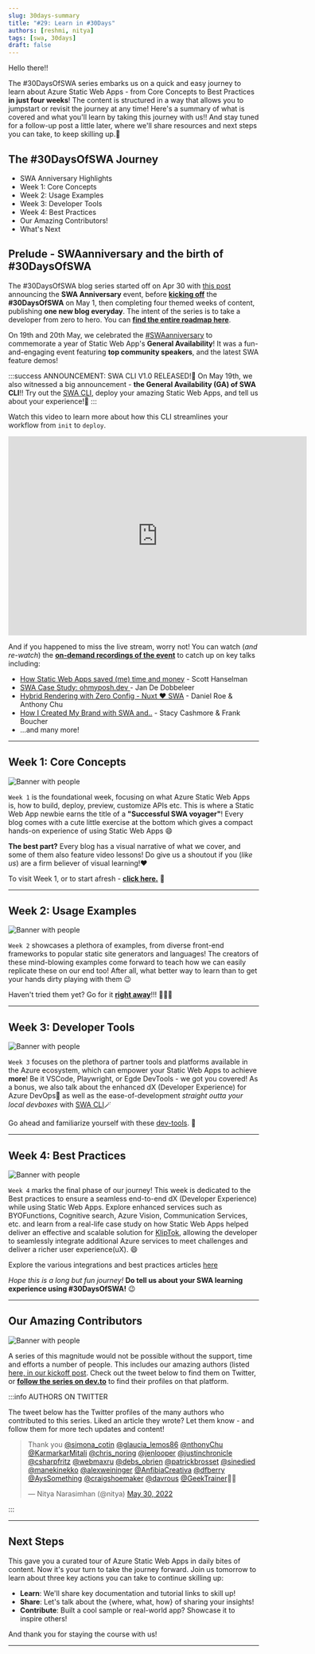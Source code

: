 ```yaml
---
slug: 30days-summary
title: "#29: Learn in #30Days"
authors: [reshmi, nitya]
tags: [swa, 30days]
draft: false
---
```


Hello there!!

The #30DaysOfSWA series embarks us on a quick and easy journey to learn about Azure Static Web Apps - from Core Concepts to Best Practices **in just four weeks**! The content is structured in a way that allows you to jumpstart or revisit the journey at any time! Here's a summary of what is covered and what you'll learn by taking this journey with us!! And stay tuned for a follow-up post a little later, where we'll share resources and next steps you can take, to keep skilling up.🚀


## The #30DaysOfSWA Journey
 * SWA Anniversary Highlights
 * Week 1: Core Concepts
 * Week 2: Usage Examples
 * Week 3: Developer Tools
 * Week 4: Best Practices
 * Our Amazing Contributors!
 * What's Next

## Prelude - SWAanniversary and the birth of #30DaysOfSWA
The #30DaysOfSWA blog series started off on Apr 30 with [this post](./2022-04-30.md) announcing the **SWA Anniversary** event, before [**kicking off**](./2022-05-01.md) the **#30DaysOfSWA** on May 1, then completing four themed weeks of content, publishing **one new blog everyday**. The intent of the series is to take a developer from zero to hero. You can [**find the entire roadmap here**](/roadmap).

On 19th and 20th May, we celebrated the [#SWAanniversary](https://www.azurestaticwebapps.dev/blog/swanniversary?WT.mc_id=30daysofswa-61155-cxall) to commemorate a year of Static Web App's **General Availability**! It was a fun-and-engaging event featuring **top community speakers**, and the latest SWA feature demos! 

:::success ANNOUNCEMENT: SWA CLI V1.0 RELEASED!🚀
On May 19th, we also witnessed a big announcement - **the General Availability (GA) of SWA CLI**!! Try out the [SWA CLI](https://aka.ms/swa-cli-ga?WT.mc_id=30daysofswa-61155-cxall), deploy your amazing Static Web Apps, and tell us about your experience!🌹
:::


Watch this video to learn more about how this CLI streamlines your workflow from `init` to `deploy`.

<iframe src="https://learn-video.azurefd.net/vod/player?ev=swa-anniversary-may-2022&session=explore-static-web-apps-cli"  width="600" height="400"  frameborder="0"  allowfullscreen></iframe>


And if you happened to miss the live stream, worry not! You can watch (_and re-watch_) the [**on-demand recordings of the event**](https://aka.ms/swaanniversary-ondemand?WT.mc_id=30daysofswa-61155-cxall) to catch up on key talks including:
 * [How Static Web Apps saved (me) time and money](https://docs.microsoft.com/en-us/events/swa-anniversary-may-2022/how-static-web-apps-saved-scott-hanselman-time-and-money/) - Scott Hanselman
 * [SWA Case Study: ohmyposh.dev ](https://docs.microsoft.com/en-us/events/swa-anniversary-may-2022/azure-static-web-apps-for-your-cli-oh-my-posh/)- Jan De Dobbeleer
 * [Hybrid Rendering with Zero Config - Nuxt ♥️ SWA](https://docs.microsoft.com/en-us/events/swa-anniversary-may-2022/hybrid-rendering-with-zero-config-nuxt-3-azure-swa/) - Daniel Roe & Anthony Chu
 * [How I Created My Brand with SWA and..](https://docs.microsoft.com/en-us/events/swa-anniversary-may-2022/how-i-created-my-brand-using-static-web-apps-with-blazor-and-azure-functions/) - Stacy Cashmore & Frank Boucher
 * ...and many more!

---

## Week 1: Core Concepts

![Banner with people](../static/img/series/week1-roadmap.png)

`Week 1` is the foundational week, focusing on what Azure Static Web Apps is, how to build, deploy, preview, customize APIs etc. This is where a Static Web App newbie earns the title of a **"Successful SWA voyager"**! Every blog comes with a cute little exercise at the bottom which gives a compact hands-on experience of using Static Web Apps 😄 


**The best part?** Every blog has a visual narrative of what we cover, and some of them also feature video lessons! Do give us a shoutout if you (_like us_) are a firm believer of visual learning!❤️ 


To visit Week 1, or to start afresh - **[click here.](/roadmap#core-concepts)** 🚀

---

## Week 2: Usage Examples

![Banner with people](../static/img/series/week2-roadmap.png)

`Week 2` showcases a plethora of examples, from diverse front-end frameworks to popular static site generators and languages! The creators of these mind-blowing examples come forward to teach how we can easily replicate these on our end too! After all, what better way to learn than to get your hands dirty playing with them 😉


Haven't tried them yet? Go for it [**right away**](/roadmap#usage-examples)!!! 👩🏽‍💻

---

## Week 3: Developer Tools

![Banner with people](../static/img/series/week3-roadmap.png)

`Week 3` focuses on the plethora of partner tools and platforms available in the Azure ecosystem, which can empower your Static Web Apps to achieve **more**! Be it VSCode, Playwright, or Egde DevTools - we got you covered! As a bonus, we also talk about the enhanced dX (Developer Experience) for Azure DevOps🌟 as well as the ease-of-development _straight outta your local devboxes_ with [SWA CLI](https://aka.ms/swa-cli-ga?WT.mc_id=30daysofswa-61155-cxall)🪄 


Go ahead and familiarize yourself with these [dev-tools](/roadmap#developer-tools). 🧰

---

## Week 4: Best Practices

![Banner with people](../static/img/series/week4-roadmap.png)

`Week 4` marks the final phase of our journey! This week is dedicated to the Best practices to ensure a seamless end-to-end dX (Developer Experience) while using Static Web Apps. Explore enhanced services such as BYOFunctions, Cognitive search, Azure Vision, Communication Services, etc. and learn from a real-life case study on how Static Web Apps helped deliver an effective and scalable solution for [KlipTok](https://kliptok.com), allowing the developer to seamlessly integrate additional Azure services to meet challenges and deliver a richer user experience(uX). 😄

Explore the various integrations and best practices articles [here](/roadmap#best-practices)


_Hope this is a long but fun journey!_ **Do tell us about your SWA learning experience using #30DaysOfSWA!** 😉

---

## Our Amazing Contributors

![Banner with people](../static/img/series/29-banner.png)

A series of this magnitude would not be possible without the support, time and efforts a number of people. This includes our amazing authors (listed  [here, in our kickoff post](/blog/kickoff#meet-the-authors). Check out the tweet below to find them on Twitter, or [**follow the series on dev.to**](https://dev.to/nitya/series/17901) to find their profiles on that platform.

:::info AUTHORS ON TWITTER

The tweet below has the Twitter profiles of the many authors who contributed to this series. Liked an article they wrote? Let them know - and follow them for more tech updates and content! 

<blockquote class="twitter-tweet"><p lang="en" dir="ltr">Thank you <a href="https://twitter.com/simona_cotin?ref_src=twsrc%5Etfw">@simona_cotin</a> <a href="https://twitter.com/glaucia_lemos86?ref_src=twsrc%5Etfw">@glaucia_lemos86</a> <a href="https://twitter.com/nthonyChu?ref_src=twsrc%5Etfw">@nthonyChu</a> <a href="https://twitter.com/KarmarkarMitali?ref_src=twsrc%5Etfw">@KarmarkarMitali</a> <a href="https://twitter.com/chris_noring?ref_src=twsrc%5Etfw">@chris_noring</a> <a href="https://twitter.com/jenlooper?ref_src=twsrc%5Etfw">@jenlooper</a> <a href="https://twitter.com/justinchronicle?ref_src=twsrc%5Etfw">@justinchronicle</a> <a href="https://twitter.com/csharpfritz?ref_src=twsrc%5Etfw">@csharpfritz</a> <a href="https://twitter.com/webmaxru?ref_src=twsrc%5Etfw">@webmaxru</a> <a href="https://twitter.com/debs_obrien?ref_src=twsrc%5Etfw">@debs_obrien</a> <a href="https://twitter.com/patrickbrosset?ref_src=twsrc%5Etfw">@patrickbrosset</a> <a href="https://twitter.com/sinedied?ref_src=twsrc%5Etfw">@sinedied</a> <a href="https://twitter.com/manekinekko?ref_src=twsrc%5Etfw">@manekinekko</a> <a href="https://twitter.com/alexweininger?ref_src=twsrc%5Etfw">@alexweininger</a> <a href="https://twitter.com/AnfibiaCreativa?ref_src=twsrc%5Etfw">@AnfibiaCreativa</a> <a href="https://twitter.com/dfberry?ref_src=twsrc%5Etfw">@dfberry</a> <a href="https://twitter.com/AysSomething?ref_src=twsrc%5Etfw">@AysSomething</a> <a href="https://twitter.com/craigshoemaker?ref_src=twsrc%5Etfw">@craigshoemaker</a> <a href="https://twitter.com/davrous?ref_src=twsrc%5Etfw">@davrous</a> <a href="https://twitter.com/GeekTrainer?ref_src=twsrc%5Etfw">@GeekTrainer</a>🙏🏽</p>&mdash; Nitya Narasimhan (@nitya) <a href="https://twitter.com/nitya/status/1531100046275620866?ref_src=twsrc%5Etfw">May 30, 2022</a></blockquote> <script async src="https://platform.twitter.com/widgets.js" charset="utf-8"></script>
:::

---

## Next Steps

This gave you a curated tour of Azure Static Web Apps in daily bites of content. Now it's your turn to take the journey forward. Join us tomorrow to learn about three key actions you can take to continue skilling up:
 * **Learn**: We'll share key documentation and tutorial links to skill up!
 * **Share**: Let's talk about the {where, what, how} of sharing your insights!
 * **Contribute**: Built a cool sample or real-world app? Showcase it to inspire others!

And thank you for staying the course with us!


---
